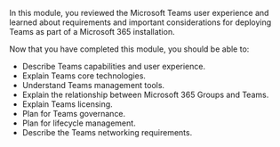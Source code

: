 In this module, you reviewed the Microsoft Teams user experience and learned about requirements and important considerations for deploying Teams as part of a Microsoft 365 installation.

Now that you have completed this module, you should be able to:
  
- Describe Teams capabilities and user experience.
- Explain Teams core technologies.
- Understand Teams management tools.
- Explain the relationship between Microsoft 365 Groups and Teams.
- Explain Teams licensing.
- Plan for Teams governance.  
- Plan for lifecycle management.
- Describe the Teams networking requirements.
